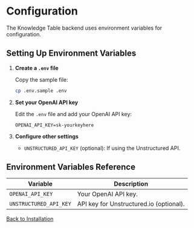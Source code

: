 # Configuration

The Knowledge Table backend uses environment variables for configuration.

## Setting Up Environment Variables

1. **Create a `.env` file**

   Copy the sample file:

   ```bash
   cp .env.sample .env
   ```

2. **Set your OpenAI API key**

   Edit the `.env` file and add your OpenAI API key:

   ```dotenv
   OPENAI_API_KEY=sk-yourkeyhere
   ```

3. **Configure other settings**

   - `UNSTRUCTURED_API_KEY` (optional): If using the Unstructured API.

## Environment Variables Reference

| Variable                | Description                                    |
|-------------------------|------------------------------------------------|
| `OPENAI_API_KEY`        | Your OpenAI API key.                           |
| `UNSTRUCTURED_API_KEY`  | API key for Unstructured.io (optional).        |

[Back to Installation](installation.md)